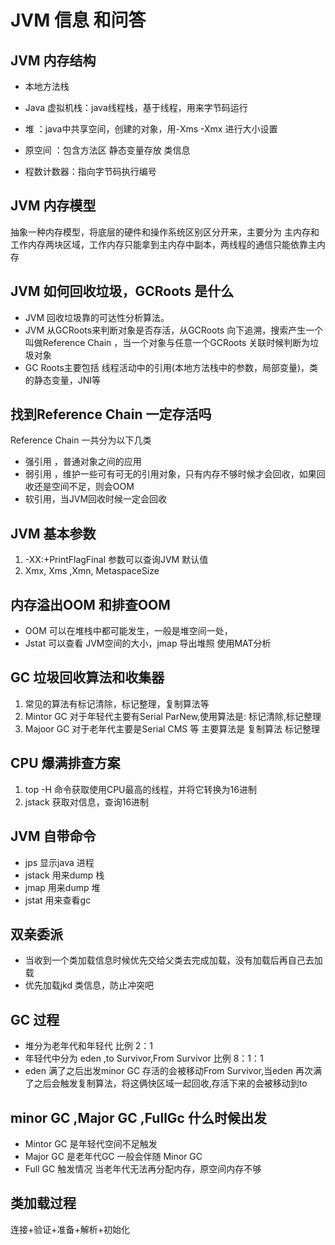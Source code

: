 # JVM 信息 和问答

## JVM 内存结构

* 本地方法栈

* Java 虚拟机栈：java线程栈，基于线程，用来字节码运行

* 堆 ：java中共享空间，创建的对象，用-Xms -Xmx 进行大小设置

* 原空间 ：包含方法区 静态变量存放 类信息

* 程数计数器：指向字节码执行编号

## JVM 内存模型
抽象一种内存模型，将底层的硬件和操作系统区别区分开来，主要分为 主内存和工作内存两块区域，工作内存只能拿到主内存中副本，两线程的通信只能依靠主内存
## JVM 如何回收垃圾，GCRoots 是什么
* JVM 回收垃圾靠的可达性分析算法。
* JVM 从GCRoots来判断对象是否存活，从GCRoots 向下追溯，搜索产生一个叫做Reference Chain ，当一个对象与任意一个GCRoots 关联时候判断为垃圾对象
* GC Roots主要包括 线程活动中的引用(本地方法栈中的参数，局部变量)，类的静态变量，JNI等
## 找到Reference Chain 一定存活吗
Reference Chain 一共分为以下几类
* 强引用 ，普通对象之间的应用
* 弱引用 ，维护一些可有可无的引用对象，只有内存不够时候才会回收，如果回收还是空间不足，则会OOM
* 软引用，当JVM回收时候一定会回收
## JVM 基本参数
1. -XX:+PrintFlagFinal 参数可以查询JVM 默认值
2. Xmx, Xms ,Xmn, MetaspaceSize
## 内存溢出OOM 和排查OOM
* OOM 可以在堆栈中都可能发生，一般是堆空间一处，
*  Jstat 可以查看 JVM空间的大小，jmap 导出堆照 使用MAT分析
## GC 垃圾回收算法和收集器
1. 常见的算法有标记清除，标记整理，复制算法等
2. Mintor GC  对于年轻代主要有Serial ParNew,使用算法是: 标记清除,标记整理
3. Majoor GC 对于老年代主要是Serial CMS 等 主要算法是 复制算法 标记整理
## CPU 爆满排查方案
1. top -H 命令获取使用CPU最高的线程，并将它转换为16进制
2. jstack 获取对信息，查询16进制
## JVM 自带命令
* jps 显示java 进程
* jstack 用来dump 栈
* jmap 用来dump 堆
* jstat  用来查看gc
## 双亲委派
* 当收到一个类加载信息时候优先交给父类去完成加载，没有加载后再自己去加载
* 优先加载jkd 类信息，防止冲突吧
## GC 过程
* 堆分为老年代和年轻代 比例 2：1
* 年轻代中分为 eden ,to Survivor,From Survivor 比例 8：1：1
* eden 满了之后出发minor GC 存活的会被移动From Survivor,当eden 再次满了之后会触发复制算法，将这俩快区域一起回收,存活下来的会被移动到to
## minor GC ,Major GC ,FullGc 什么时候出发
* Mintor GC 是年轻代空间不足触发
* Major GC 是老年代GC 一般会伴随 Minor GC
* Full GC 触发情况 当老年代无法再分配内存，原空间内存不够
## 类加载过程
连接+验证+准备+解析+初始化

